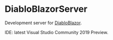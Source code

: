 # DiabloBlazorServer
Development server for [DiabloBlazor](https://github.com/n-stefan/diabloblazor).

IDE: latest Visual Studio Community 2019 Preview.
